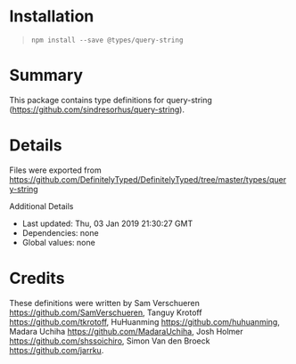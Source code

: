 # Installation
> `npm install --save @types/query-string`

# Summary
This package contains type definitions for query-string (https://github.com/sindresorhus/query-string).

# Details
Files were exported from https://github.com/DefinitelyTyped/DefinitelyTyped/tree/master/types/query-string

Additional Details
 * Last updated: Thu, 03 Jan 2019 21:30:27 GMT
 * Dependencies: none
 * Global values: none

# Credits
These definitions were written by Sam Verschueren <https://github.com/SamVerschueren>, Tanguy Krotoff <https://github.com/tkrotoff>, HuHuanming <https://github.com/huhuanming>, Madara Uchiha <https://github.com/MadaraUchiha>, Josh Holmer <https://github.com/shssoichiro>, Simon Van den Broeck <https://github.com/jarrku>.
